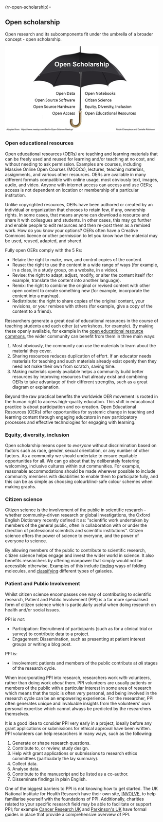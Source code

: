 (rr-open-scholarship)=
## Open scholarship

Open research and its subcomponents fit under the umbrella of a broader concept - open scholarship.

![open_umbrella](../../figures/open_umbrella.png)

### Open educational resources

Open educational resources (OERs) are teaching and learning materials that can be freely used and reused for learning and/or teaching at no cost, and without needing to ask permission. Examples are courses, including Massive Online Open Courses (MOOCs), lectures, teaching materials, assignments, and various other resources. OERs are available in many different formats compatible with online usage, most obviously text, images, audio, and video. Anyone with internet access can access and use OERs; access is not dependent on location or membership of a particular institution.

Unlike copyrighted resources, OERs have been authored or created by an individual or organization that chooses to retain few, if any, ownership rights. In some cases, that means anyone can download a resource and share it with colleagues and students. In other cases, this may go further and enable people to edit resources and then re-post them as a remixed work. How do you know your options? OERs often have a Creative Commons licence or other permission to let you know how the material may be used, reused, adapted, and shared.

Fully open OERs comply with the 5 Rs:

- Retain: the right to make, own, and control copies of the content.
- Reuse: the right to use the content in a wide range of ways (for example, in a class, in a study group, on a website, in a video).
- Revise: the right to adapt, adjust, modify, or alter the content itself (for example, translate the content into another language).
- Remix: the right to combine the original or revised content with other open content to create something new (for example, incorporate the content into a mashup).
- Redistribute: the right to share copies of the original content, your revisions, or your remixes with others (for example, give a copy of the content to a friend).

Researchers generate a great deal of educational resources in the course of teaching students and each other (at workshops, for example).
By making these openly available, for example in the [open educational resource commons](https://www.oercommons.org/), the wider community can benefit from them in three main ways:

1. Most obviously, the community can use the materials to learn about the material they cover.
2. Sharing resources reduces duplication of effort.
If an educator needs materials for teaching and such materials already exist openly then they need not make their own from scratch, saving time.
3. Making materials openly available helps a community build better resources by improving resources that already exist and combining OERs to take advantage of their different strengths, such as a great diagram or explanation.

Beyond the raw practical benefits the worldwide OER movement is rooted in the human right to access high-quality education.
This shift in educational practice is about participation and co-creation.
Open Educational Resources (OERs) offer opportunities for systemic change in teaching and learning content through engaging educators in new participatory processes and effective technologies for engaging with learning.

### Equity, diversity, inclusion

Open scholarship means open to *everyone* without discrimination based on factors such as race, gender, sexual orientation, or any number of other factors.
As a community we should undertake to ensure equitable opportunities for all.
We can go about that by deliberately fostering welcoming, inclusive cultures within out communities.
For example, reasonable accommodations should be made wherever possible to include community members with disabilities to enable them to participate fully, and this can be as simple as choosing colourblind-safe colour schemes when making graphs.

### Citizen science

Citizen science is the involvement of the public in scientific research – whether community-driven research or global investigations, the Oxford English Dictionary recently defined it as: "scientific work undertaken by members of the general public, often in collaboration with or under the direction of professional scientists and scientific institutions".
Citizen science offers the power of science to everyone, and the power of everyone to science.

By allowing members of the public to contribute to scientific research, citizen science helps engage and invest the wider world in science.
It also benefits researchers by offering manpower that simply would not be accessible otherwise.
Examples of this include [finding](https://citizensciencegames.com/games/eterna/) ways of folding molecules, and [classifying](https://www.zooniverse.org/) different types of galaxies.

### Patient and Public Involvement
Whilst citizen science encompasses one way of contributing to scientific research, Patient and Public Involvement (PPI) is a far more specialised form of citizen science which is particularly useful when doing research on health and/or social issues.

PPI is *not*:
- Participation: Recruitment of participants (such as for a clinical trial or survey) to contribute data to a project.
- Engagement: Dissemination, such as presenting at patient interest groups or writing a blog post.

PPI *is*:
- Involvement: patients and members of the public contribute at *all* stages of the research cycle.

When incorporating PPI into research, researchers work *with* volunteers, rather than doing work *about* them.
PPI volunteers are usually patients or members of the public with a particular interest in some area of research which means that the topic is often very personal, and being involved in the research cycle can be an empowering experience.
For the researcher, PPI often generates unique and invaluable insights from the volunteers' own personal expertise which cannot always be predicted by the researchers themselves.

It is a good idea to consider PPI very early in a project, ideally before any grant applications or submissions for ethical approval have been written.
PPI volunteers can help researchers in many ways, such as the following:
1. Generate or shape research questions.
2. Contribute to, or review, study design.
3. Help with grant applications or submissions to research ethics committees (particularly the lay summary).
4. Collect data.
5. Analyse data.
6. Contribute to the manuscript and be listed as a co-author.
7. Disseminate findings in plain English.

One of the biggest barriers to PPI is not knowing how to get started.
The UK National Institute for Health Research have their own site, [INVOLVE](https://www.invo.org.uk/), to help familiarise yourself with the foundations of PPI.
Additionally, charities related to your specific research field may be able to facilitate or support PPI; for example [Cancer Research UK](https://www.cancerresearchuk.org/funding-for-researchers/patient-involvement-toolkit-for-researchers) and [Parkinson's UK](https://www.parkinsons.org.uk/research/patient-and-public-involvement-ppi) have formal guides in place that provide a comprehensive overview of PPI.

